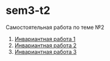 # sem3-t2
Самостоятельная работа по теме №2

1. [Инвариантная работа 1]()
2. [Инвариантная работа 2]()
3. [Инвариантная работа 3]()
